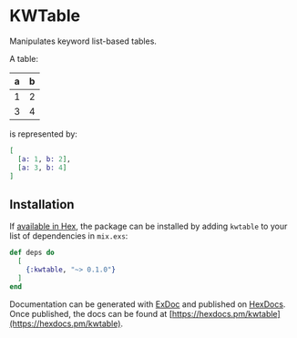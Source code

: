 # KWTable

Manipulates keyword list-based tables.

A table:

| a  | b |
| ------------- | ------------- |
| 1  | 2  |
| 3  | 4  |

is represented by:

```elixir
[
  [a: 1, b: 2],
  [a: 3, b: 4]
]
```


## Installation

If [available in Hex](https://hex.pm/docs/publish), the package can be installed
by adding `kwtable` to your list of dependencies in `mix.exs`:

```elixir
def deps do
  [
    {:kwtable, "~> 0.1.0"}
  ]
end
```

Documentation can be generated with [ExDoc](https://github.com/elixir-lang/ex_doc)
and published on [HexDocs](https://hexdocs.pm). Once published, the docs can
be found at [https://hexdocs.pm/kwtable](https://hexdocs.pm/kwtable).

